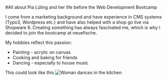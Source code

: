 #All about Pia Lüling and her life before the Web Development Bootcamp

I come from a marketing background and have experience in CMS systems (Typo3, Wordpress etc.) and have also helped with a shop go live via Shopware 6.
Creating something has always fascinated me, which is why I decided to join the bootcamp at neuefische. 

My hobbies reflect this passion:

- Painting - acrylic on canvas
- Cooking and baking for friends
- Dancing - especially to house music

This could look like this ![Woman dances in the kitchen](https://www.google.com/search?rlz=1C5MACD_enDE1067DE1067&sxsrf=AB5stBj4TRfFXZMpBP4BLj8ro4Zx2mZasA:1690207259384&q=dancing+in+the+kitchen&tbm=isch&source=lnms&sa=X&sqi=2&ved=2ahUKEwij7qrawKeAAxVC4aQKHSpeCB8Q0pQJegQIDBAB&biw=1440&bih=725&dpr=2#imgrc=xoaM9TjDXTouiM](https://www.stocksy.com/1495002/woman-dancing-in-the-kitchen)https://www.stocksy.com/1495002/woman-dancing-in-the-kitchen) 

